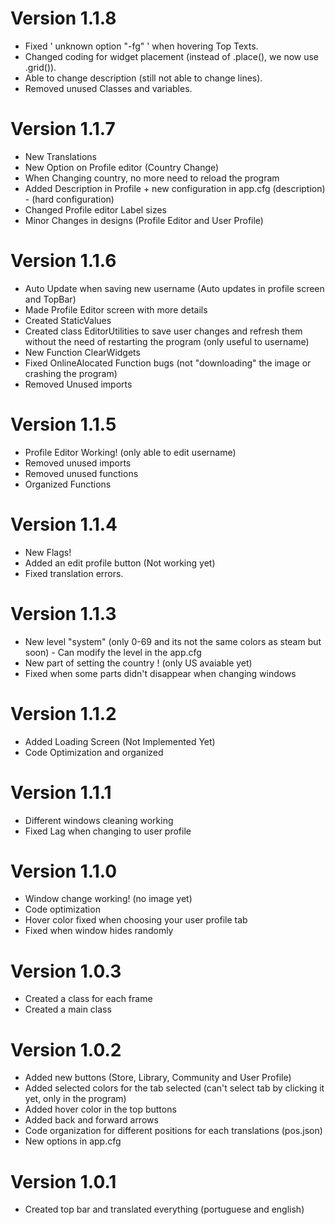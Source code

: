 # Version 1.1.8
 - Fixed ' unknown option "-fg" ' when hovering Top Texts.
 - Changed coding for widget placement (instead of .place(), we now use .grid()).
 - Able to change description (still not able to change lines).
 - Removed unused Classes and variables.

# Version 1.1.7
 - New Translations
 - New Option on Profile editor (Country Change)
 - When Changing country, no more need to reload the program
 - Added Description in Profile + new configuration in app.cfg (description) - (hard configuration)
 - Changed Profile editor Label sizes
 - Minor Changes in designs (Profile Editor and User Profile)

# Version 1.1.6
 - Auto Update when saving new username (Auto updates in profile screen and TopBar)
 - Made Profile Editor screen with more details
 - Created StaticValues
 - Created class EditorUtilities to save user changes and refresh them without the need of restarting the program (only useful to username)
 - New Function ClearWidgets
 - Fixed OnlineAlocated Function bugs (not "downloading" the image or crashing the program)
 - Removed Unused imports
 
# Version 1.1.5
 - Profile Editor Working! (only able to edit username)
 - Removed unused imports
 - Removed unused functions
 - Organized Functions
 
# Version 1.1.4
 - New Flags!
 - Added an edit profile button (Not working yet)
 - Fixed translation errors.

# Version 1.1.3
 - New level "system" (only 0-69 and its not the same colors as steam but soon) - Can modify the level in the app.cfg
 - New part of setting the country ! (only US avaiable yet)
 - Fixed when some parts didn't disappear when changing windows

# Version 1.1.2
 - Added Loading Screen (Not Implemented Yet)
 - Code Optimization and organized

# Version 1.1.1
 - Different windows cleaning working
 - Fixed Lag when changing to user profile

# Version 1.1.0
 - Window change working! (no image yet)
 - Code optimization
 - Hover color fixed when choosing your user profile tab
 - Fixed when window hides randomly

# Version 1.0.3
 - Created a class for each frame
 - Created a main class

# Version 1.0.2
 -  Added new buttons (Store, Library, Community and User Profile)
 -  Added selected colors for the tab selected (can't select tab by clicking it yet, only in the program)
 -  Added hover color in the top buttons
 -  Added back and forward arrows
 -  Code organization for different positions for each translations (pos.json)
 -  New options in app.cfg

# Version 1.0.1
 - Created top bar and translated everything (portuguese and english)
